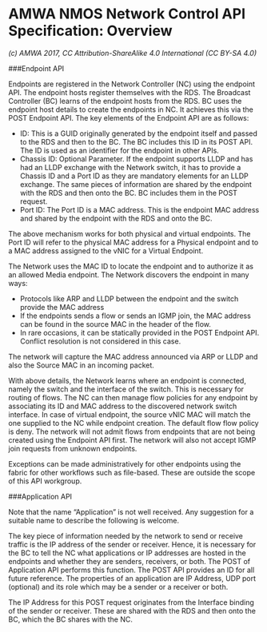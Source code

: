# AMWA NMOS Network Control API Specification: Overview

_(c) AMWA 2017, CC Attribution-ShareAlike 4.0 International (CC BY-SA 4.0)_

###Endpoint API

Endpoints are registered in the Network Controller (NC) using the endpoint API. The endpoint hosts register themselves with the RDS. The Broadcast Controller (BC) learns of the endpoint hosts from the RDS. BC uses the endpoint host details to create the endpoints in NC. It achieves this via the POST Endpoint API. The key elements of the Endpoint API are as follows:

- ID: This is a GUID originally generated by the endpoint itself and passed to the RDS and then to the BC. The BC includes this ID in its POST API. The ID is used as an identifier for the endpoint in other APIs.
- Chassis ID: Optional Parameter. If the endpoint supports LLDP and has had an LLDP exchange with the Network switch, it has to provide a Chassis ID and a Port ID as they are mandatory elements for an LLDP exchange. The same pieces of information are shared by the endpoint with the RDS and then onto the BC. BC includes them in the POST request. 
- Port ID: The Port ID is a MAC address. This is the endpoint MAC address and shared by the endpoint with the RDS and onto the BC. 

The above mechanism works for both physical and virtual endpoints. The Port ID will refer to the physical MAC address for a Physical endpoint and to a MAC address assigned to the vNIC for a Virtual Endpoint.

The Network uses the MAC ID to locate the endpoint and to authorize it as an allowed Media endpoint. The Network discovers the endpoint in many ways:

- Protocols like ARP and LLDP between the endpoint and the switch provide the MAC address
- If the endpoints sends a flow or sends an IGMP join, the MAC address can be found in the source MAC in the header of the flow.
- In rare occasions, it can be statically provided in the POST Endpoint API. Conflict resolution is not considered in this case.

The network will capture the MAC address announced via ARP or LLDP and also the Source MAC in an incoming packet. 

With above details, the Network learns where an endpoint is connected, namely the switch and the interface of the switch. This is necessary for routing of flows. The NC can then manage flow policies for any endpoint by associating its ID and MAC address to the discovered network switch interface. In case of virtual endpoint, the source vNIC MAC will match the one supplied to the NC while endpoint creation. The default flow flow policy is deny. The network will not admit flows from endpoints that are not being created using the Endpoint API first. The network will also not accept IGMP join requests from unknown endpoints.

Exceptions can be made administratively for other endpoints using the fabric for other workflows such as file-based. These are outside the scope of this API workgroup. 

###Application API

Note that the name “Application” is not well received. Any suggestion for a suitable name to describe the following is welcome.

The key piece of information needed by the network to send or receive traffic is the IP address of the sender or receiver. Hence, it is necessary for the BC to tell the NC what applications or IP addresses are hosted in the endpoints and whether they are senders, receivers, or both. The POST of Application API performs this function. The POST API provides an ID for all future reference. The properties of an application are IP Address, UDP port (optional) and its role which may be a sender or a receiver or both. 

The IP Address for this POST request originates from the Interface binding of the sender or receiver. These are shared with the RDS and then onto the BC, which the BC shares with the NC.
